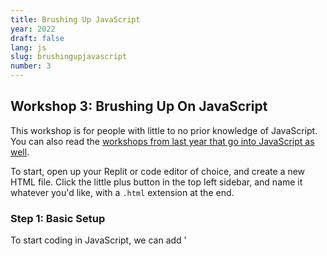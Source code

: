 ```yaml
---
title: Brushing Up JavaScript
year: 2022
draft: false
lang: js
slug: brushingupjavascript
number: 3
---
```

## Workshop 3: Brushing Up On JavaScript

This workshop is for people with little to no prior knowledge of JavaScript. You can also read the [workshops from last year that go into JavaScript as well](https://roslyncode.club/workshops).

To start, open up your Replit or code editor of choice, and create a new HTML file. Click the little plus button in the top left sidebar, and name it whatever you'd like, with a `.html` extension at the end.

### Step 1: Basic Setup

To start coding in JavaScript, we can add '<script>' into our HTML document.  

```html
<!DOCTYPE html>
<html>
    <script>
        // put your JavaScript here
    </script>
</html>
```


### Step 2: JavaScript Syntax
  
The syntax is quite simple. There's no need for a main function or any classes to get something done. We can create a function using two different types of syntax. Traditional syntax and the newer syntax, ES6 Arrow functions. Both accomplish the same thing!
  
```html
<!DOCTYPE html>
<html>
    <script>
        function foo(parameter1, parameter2) {
          // function code goes here!
        }
    </script>
</html>
```

```html
<!DOCTYPE html>
<html>
    <script>
        const foo = (parameter1, parameter2) => {
          // function code goes here!
        }
    </script>
</html>
```

### Step 3: Variables and Returning Values

Variables help designate certain values and are essential to creating a working function. There are two ways to declare a variable: `let` and `const` (`var` is deprecated). Using `let` allows the defined variable to be changed. Using `const` means the value is "constant", and you cannot change the value past initialization.

Your function can also return a value if you choose. To do this, it's as simple as placing a return statement at the end of the function. The first example is a function that will count to 5, but won't return anything. The second example is a function that will return the product of two numbers.
  
```html
<!DOCTYPE html>
<html>
    <script>
        function countToFive() {
          const max = 5;
          for (let i = 1; i <= max; i++){
            console.log(i);
          }
        }
    </script>
</html>
```

```html
<!DOCTYPE html>
<html>
    <script>
        function getProduct(num1, num2) {
          let product = num1 * num2;
          return product;
        }
    </script>
</html>
```
  
### Step 4: Loops

A staple of all programming languages is the ability to repeat a certain action. Loops are the usually the best way to do that. For and while loops behave just like they do in other programming languages with similar syntax to languages like Java and C++. 

A for loop executes the inner code until it reaches the upper/lower bound. 
  
```html
<!DOCTYPE html>
<html>
    <script>
        function spamHi() {
          for (let i = 0; i < 10; i++) {
            console.log("Hi");
          }
        }
    </script>
</html>
```
  
A while loop executes the inner code while a condition remains true.

  
```html
<!DOCTYPE html>
<html>
    <script>
        function spamBye() {
          const max = 10;
          let i = 0;
          while (i < max) {
            console.log("Bye");
            i++;
          }
        }
    </script>
</html>
```

### What can I do now?

JavaScript allows you to do practically anything. You can create your own API or fetch data from one, you can manipulate the website or you can manipulate data. Think of an application for JavaScript that you can use for your own personal website! Whether it's making a quiz or a game, it's up to you!